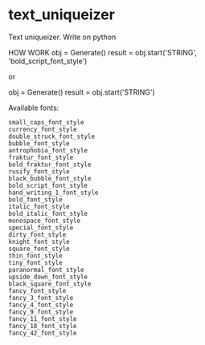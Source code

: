 # text_uniqueizer
Text uniqueizer. Write on python


HOW WORK
obj = Generate()
result = obj.start('STRING', 'bold_script_font_style')

or 

obj = Generate()
result = obj.start('STRING')

Available fonts:

    small_caps_font_style
    currency_font_style
    double_struck_font_style
    bubble_font_style
    antrophobia_font_style
    fraktur_font_style
    bold_fraktur_font_style
    rusify_font_style
    black_bubble_font_style
    bold_script_font_style
    hand_writing_1_font_style
    bold_font_style
    italic_font_style
    bold_italic_font_style
    monospace_font_style
    special_font_style
    dirty_font_style
    knight_font_style
    square_font_style
    thin_font_style
    tiny_font_style
    paranormal_font_style
    upside_down_font_style
    black_square_font_style
    fancy_font_style
    fancy_3_font_style
    fancy_4_font_style
    fancy_9_font_style
    fancy_11_font_style
    fancy_18_font_style
    fancy_42_font_style

